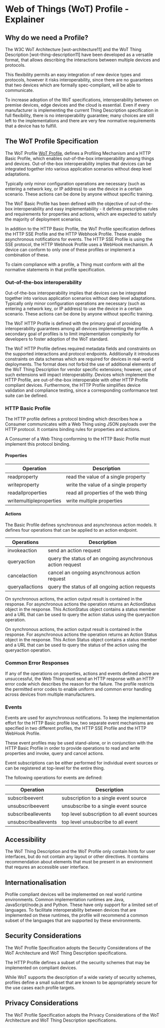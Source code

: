 # Web of Things (WoT) Profile - Explainer

## Why do we need a Profile? 

The W3C WoT Architecture [wot-architecture11] and the WoT Thing Description [wot-thing-description11] have been developed as a versatile format, that allows describing the interactions between multiple devices and protocols.

This flexibility permits an easy integration of new device types and protocols, however it risks interoperability, since there are no guarantees that two devices which are formally spec-compliant, will be able to communicate.

To increase adoption of the WoT specifications, interoperability between on premise devices, edge devices and the cloud is essential. Even if every manufacturer is implementing the current Thing Description specification in full flexibility, there is no interoperability guarantee; many choices are still left to the implementations and there are very few normative requirements that a device has to fulfill.

## The WoT Profile Specification

The WoT Profile 
<a href="https://w3c.github.io/wot-profile/">WoT Profile</a>, 
defines a Profiling Mechanism and a HTTP Basic Profile,
which enables out-of-the-box interoperability among things and devices.
Out-of-the-box interoperability implies that devices can be integrated together
into various application scenarios without deep level adaptations.

Typically only minor configuration operations are necessary
(such as entering a network key, or IP address) to use the device in a certain scenario.
These actions can be done by anyone without specific training.

The WoT Basic Profile has been defined with the objective of out-of-the-box interoperability and easy implementability - it defines prescriptive rules and requirements for properties and actions, which are expected to satisfy the majority of deployment scenarios.

In addition to the HTTP Basic Profile, the WoT Profile specification defines the HTTP SSE Profile 
and the HTTP Webhook Profile. These enable asynchronous notifications for events.
The HTTP SSE Profile is using the SSE protocol, the HTTP Webhook Profile 
uses a WebHook mechanism. A device can conform to only one of these profiles or implement a combination of these. 

To claim compliance with a profile, a Thing must conform with all the normative statements in that profile specification.

### Out-of-the-box interoperability

Out-of-the-box interoperability implies that devices can be integrated together into various application scenarios without deep level adaptations. Typically only minor configuration operations are necessary (such as entering a network key, or IP address) to use the device in a certain scenario. These actions can be done by anyone without specific training.

The WoT HTTP Profile is defined with the primary goal of providing interoperability guarantees among all devices implementing the profile. A secondary goal of profiles is to limit implementation complexity for developers to foster adoption of the WoT standard.

 The WoT HTTP Profile defines required metadata fields and constraints on the supported interactions and protocol endpoints. Additionally it introduces constraints on data schemas which are required for devices in real-world deployments.
The format does not forbid the use of additional elements of the WoT Thing Description for vendor specific extensions; however, use of such extensions will impact interoperability.
Devices which implement the HTTP Profile, are out-of-the-box interoperable with other HTTP Profile compliant devices.
Furthermore, the HTTP Profile simplifies device validation and compliance testing, since a corresponding conformance test suite can be defined.

### HTTP Basic Profile
The HTTP profile defines a protocol binding which describes how a Consumer communicates with a Web Thing using JSON payloads over the HTTP protocol. It contains binding rules for properties and actions.

A Consumer of  a Web Thing conforming to the HTTP Basic Profile must implement this protocol binding.

#### Properties

|   Operation  | Description                        |
| ------------- | --------------------- |
| readproperty |  read the value of a single property |
| writeproperty | write the value of a single property |
| readallproperties  | read all properties of the web thing |
|  writemultipleproperties | write multiple properties |

#### Actions

 The Basic Profile defines synchronous and asynchronous action models. 
 It defines four operations that can be applied to an action endpoint.

|   Operations    | Description                     |
| --------------- | --------------------- |
| invokeaction    | send an action request |
| queryaction     | query the status of an ongoing asynchronous action request |
| cancelaction    | cancel an ongoing asynchronous action request |
| queryallactions | query the status of all ongoing action requests |

On synchronous actions, the action output result is contained in the response.
For asynchronous actions the operation returns an ActionStatus object in the response.
This ActionStatus object contains a status member and a URL that can be used to query the action status using the queryaction operation.

On synchronous actions, the action output result is contained in the response. For asynchronous actions the operation returns an Action Status object in the response. This Action Status object contains a status member and a URL that can be used to query the status of the action using the queryaction operation.

### Common Error Responses
If any of the operations on properties, actions and events defined above are unsuccessful, the Web Thing must send an HTTP response with an HTTP error code which describes the reason for the failure. The profile restricts the permitted error codes to enable uniform and common error handling across devices from multiple manufacturers.

### Events

Events are used for asynchronous notifications. To keep the implementation effort for the HTTP Basic profile low, two separate event mechanisms are specified in two different profiles, the HTTP SSE Profile and the HTTP WebHook Profile.

These event profiles may be used stand-alone, or in conjunction with the HTTP Basic Profile 
in order to provide operations to read and write properties and invoke, query and cancel actions.

Event subscriptions can be either performed for individual event sources or can be registered at top-level for the entire thing.

The following operations for events are defined:

|   Operation  | Description                        |
| ------------- | --------------------- |
|subscribeevent  | 	subscription to a single event source |
|unsubscribeevent |	unsubscribe to a single event source |
|subscribeallevents	 | top level subscription to all event sources |
|unsubscribeallevents |	top level unsubscribe to all event |sources |

## Accessibility

The WoT Thing Description and the WoT Profile only contain hints for user interfaces, but do not contain any layout or other directives.
It contains recommendation about elements that must be present in an environment that requres an accessible user interface.

## Internationalisation

Profile compliant devices will be implemented on real world runtime environments. Common implementation runtimes are Java, JavaScript/node.js and Python. 
These have only support for a limited set of languages. To facilitate interoperability between devices that are implemented on these runtimes, the profile will recommend a common subset of the languages that are supported by these environments.  

## Security Considerations

The WoT Profile Specification adopts the Security Considerations of the WoT Architecture and WoT Thing Description specifications.  

The HTTP Profile defines a subset of the security schemes that may be implemented on compliant devices.

While WoT supports the description of a wide variety of security schemes, profiles define a small subset that are known to be appropriately secure for the use cases each profile targets.

## Privacy Considerations

The WoT Profile Specification adopts the Privacy Considerations of the WoT Architecture and WoT Thing Description specifications.  
